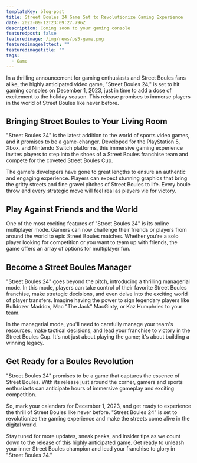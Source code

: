 ```yaml
---
templateKey: blog-post
title: Street Boules 24 Game Set to Revolutionize Gaming Experience
date: 2023-09-12T23:09:27.796Z
description: Coming soon to your gaming console
featuredpost: false
featuredimage: /img/news/ps5-game.png
featuredimagealttext: ""
featuredimagetitle: ""
tags:
  - Game
---
```


In a thrilling announcement for gaming enthusiasts and Street Boules fans alike, the highly anticipated video game, "Street Boules 24," is set to hit gaming consoles on December 1, 2023, just in time to add a dose of excitement to the holiday season. This release promises to immerse players in the world of Street Boules like never before.

## Bringing Street Boules to Your Living Room

"Street Boules 24" is the latest addition to the world of sports video games, and it promises to be a game-changer. Developed for the PlayStation 5, Xbox, and Nintendo Switch platforms, this immersive gaming experience invites players to step into the shoes of a Street Boules franchise team and compete for the coveted Street Boules Cup.

The game's developers have gone to great lengths to ensure an authentic and engaging experience. Players can expect stunning graphics that bring the gritty streets and fine gravel pitches of Street Boules to life. Every boule throw and every strategic move will feel real as players vie for victory.

## Play Against Friends and the World

One of the most exciting features of "Street Boules 24" is its online multiplayer mode. Gamers can now challenge their friends or players from around the world to epic Street Boules matches. Whether you're a solo player looking for competition or you want to team up with friends, the game offers an array of options for multiplayer fun.

## Become a Street Boules Manager

"Street Boules 24" goes beyond the pitch, introducing a thrilling managerial mode. In this mode, players can take control of their favorite Street Boules franchise, make strategic decisions, and even delve into the exciting world of player transfers. Imagine having the power to sign legendary players like Bulldozer Maddox, Mac "The Jack" MacGinty, or Kaz Humphries to your team.

In the managerial mode, you'll need to carefully manage your team's resources, make tactical decisions, and lead your franchise to victory in the Street Boules Cup. It's not just about playing the game; it's about building a winning legacy.

## Get Ready for a Boules Revolution

"Street Boules 24" promises to be a game that captures the essence of Street Boules. With its release just around the corner, gamers and sports enthusiasts can anticipate hours of immersive gameplay and exciting competition.

So, mark your calendars for December 1, 2023, and get ready to experience the thrill of Street Boules like never before. "Street Boules 24" is set to revolutionize the gaming experience and make the streets come alive in the digital world.

Stay tuned for more updates, sneak peeks, and insider tips as we count down to the release of this highly anticipated game. Get ready to unleash your inner Street Boules champion and lead your franchise to glory in "Street Boules 24."